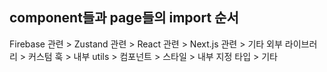## component들과 page들의 import 순서

Firebase 관련 > Zustand 관련 > React 관련 > Next.js 관련 > 기타 외부 라이브러리 > 커스텀 훅 > 내부 utils > 컴포넌트 > 스타일 > 내부 지정 타입 > 기타
